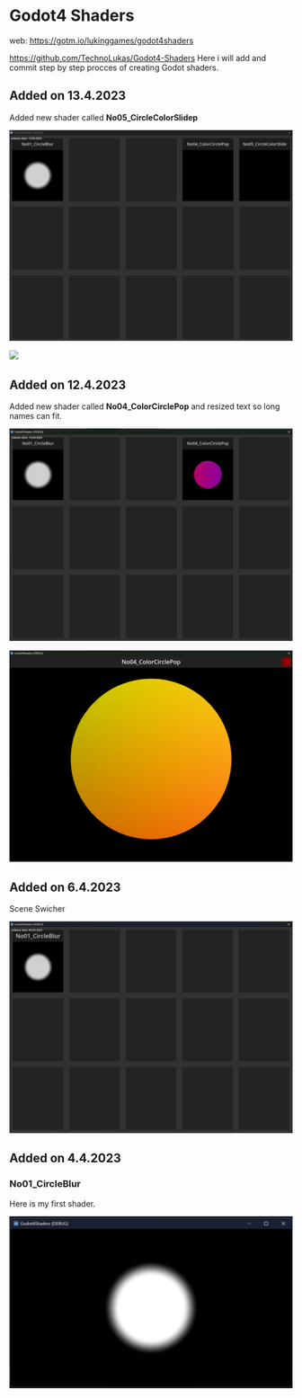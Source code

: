 # Godot4 Shaders

web: https://gotm.io/lukinggames/godot4shaders

https://github.com/TechnoLukas/Godot4-Shaders
Here i will add and commit step by step procces of creating Godot shaders.

## Added on 13.4.2023

Added new shader called **No05_CircleColorSlidep**

![](images/mainscene2.gif)

![](images/No05_CircleColorSlide.gif)

## Added on 12.4.2023

Added new shader called **No04_ColorCirclePop** and resized text so long names can fit.

![](images/SceneSwitcher2.png)

![](images/No04_ColorCirclePop.png)

## Added on 6.4.2023

Scene Swicher

![](images/SceneSwitcher.png)

## Added on 4.4.2023

### No01_CircleBlur

Here is my first shader. 

![](images/No01_CircleBlur.png)

